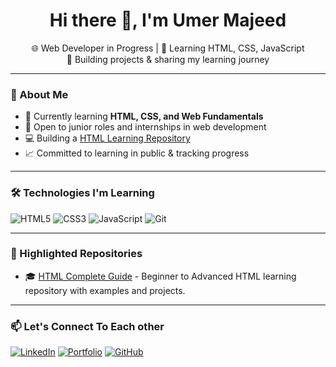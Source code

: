 <h1 align="center">Hi there 👋, I'm Umer Majeed </h1>

<p align="center">
  🌐 Web Developer in Progress | 🧠 Learning HTML, CSS, JavaScript<br>
  🚀 Building projects & sharing my learning journey
</p>

---

### 📘 About Me

- 🧱 Currently learning **HTML, CSS, and Web Fundamentals**
- 💼 Open to junior roles and internships in web development
- 💻 Building a [HTML Learning Repository](https://github.com/umer-majeed/html-complete-guide)
- 📈 Committed to learning in public & tracking progress

---

### 🛠️ Technologies I'm Learning

![HTML5](https://img.shields.io/badge/-HTML5-E34F26?style=flat&logo=html5&logoColor=white)
![CSS3](https://img.shields.io/badge/-CSS3-1572B6?style=flat&logo=css3)
![JavaScript](https://img.shields.io/badge/-JavaScript-F7DF1E?style=flat&logo=javascript&logoColor=black)
![Git](https://img.shields.io/badge/-Git-F05032?style=flat&logo=git&logoColor=white)

---

### 📂 Highlighted Repositories

- 🎓 [HTML Complete Guide](https://github.com/umer-majeed/html-complete-guide) - Beginner to Advanced HTML learning repository with examples and projects.

---

### 📫 Let's Connect To Each other

[![LinkedIn](https://img.shields.io/badge/-LinkedIn-blue?style=flat&logo=linkedin)](https://linkedin.com/in/umer-majeed)
[![Portfolio](https://img.shields.io/badge/-Portfolio-black?style=flat&logo=behance)](https://www.behance.net/gallery/208715523/Portfolio)
[![GitHub](https://img.shields.io/badge/-GitHub-181717?style=flat&logo=github)](https://github.com/umer-majeed)
